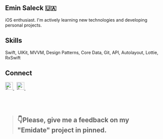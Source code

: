 

## **Emin Saleck** 🇺🇦

iOS enthusiast. I'm actively learning new technologies and developing personal projects.

## **Skills**
<p>
Swift, UIKit, MVVM, Design Patterns, Core Data, Git, API, Autolayout, Lottie, RxSwift
</p>

## **Connect**
 <a href="https://www.linkedin.com/in/eminsaleck1001/" target="_blank"> 
   <img align="" alt="Emin's LinkedIn" width="25px" src="https://www.vectorlogo.zone/logos/linkedin/linkedin-icon.svg" /> 
 </a> &nbsp;
<a href="mailto:lemin08@gmail.com" target="_blank"> 
   <img align="" alt="Emin's LinkedIn" width="25px" src="https://www.vectorlogo.zone/logos/gmail/gmail-icon.svg" /> 
 </a> &nbsp;
 <br>
<br>
<br>
<br>

> ## **👇Please, give me a feedback on my "Emidate" project in pinned.**





